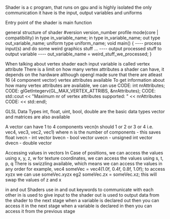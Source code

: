 Shader is a c program, that runs on gpu and is highly isolated
the only communication it have is the input, output variables and uniforms

Entry point of the shader is main function

general structure of shader
#version version_number profile mode(core | compatibility)
in type in_variable_name;
in type in_variable_name;
out type out_variable_name;
uniform type uniform_name;
void main()
{
---- process input(s) and do some weird graphics stuff
...
---- output processed stuff to output variable
---- out_variable_name = weird_stuff_we_processed;
}

When talking about vertex shader
each input variable is called vertex attribute
There is a limit on how many vertex attributes a shader can have, it depends on the hardware
although opengl made sure that there are atleast 16 (4 component vector) vertex attributes available
To get information about how many vertex attributes are available, we can use
CODE: int nrAttributes;
CODE: glGetIntegerv(GL_MAX_VERTEX_ATTRIBS, &nrAttributes);
CODE: std::cout << "Maximum nr of vertex attributes supported: " << nrAttributes
CODE: << std::endl;

GLSL Data Types
int, float, uint, bool, double are the basic data types
vector and matrices are also available

A vector can have 1 to 4 components
vecn(n should 1 or 2 or 3 or 4 i.e. vec4, vec3, vec2, vec1) where n is the number of components - this saves float
ivecn - int vector
bvecn - bool vector
uvecn - unsigned int vector
dvecn - double vector

Accessing values in vectors
In Case of positions, we can access the values using x, y, z, w
for texture coordinates, we can access the values using s, t, p, q
There is swizzling available, which means we can access the values in any order
for example, vec4 someVec = vec4(1.0f, 0.4f, 0.8f, 1.0f);
to access xyzx we can use someVec.xyzx
eg2 someVec.zx = someVec.xz; this will swap the values of z and x

in and out
Shaders use in and out keywords to communicate with each other
in is used to give input to the shader
out is used to output data from the shader to the next stage
when a variable is declared out then you can access it in the next stage
when a variable is declared in then you can access it from the previous stage
